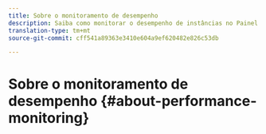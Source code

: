 ```yaml
---
title: Sobre o monitoramento de desempenho
description: Saiba como monitorar o desempenho de instâncias no Painel de controle
translation-type: tm+mt
source-git-commit: cff541a89363e3410e604a9ef620482e826c53db

---
```



# Sobre o monitoramento de desempenho {#about-performance-monitoring}


